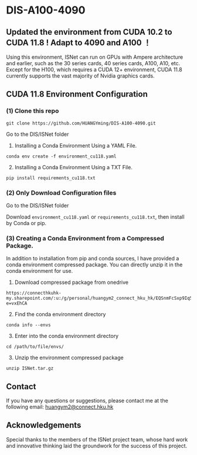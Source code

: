 # DIS-A100-4090

## Updated the environment from CUDA 10.2 to CUDA 11.8 ! Adapt to **4090** and **A100** ！

Using this environment, ISNet can run on GPUs with Ampere architecture and earlier, such as the 30 series cards, 40 series cards, A100, A10, etc. Except for the H100, which requires a CUDA 12+ environment, CUDA 11.8 currently supports the vast majority of Nvidia graphics cards.

## CUDA 11.8 Environment Configuration

### (1) Clone this repo

```
git clone https://github.com/HUANGYming/DIS-A100-4090.git
```

Go to the DIS/ISNet folder

1. Installing a Conda Environment Using a YAML File.

```
conda env create -f environment_cu118.yaml
```

2. Installing a Conda Environment Using a TXT File.

```
pip install requirements_cu118.txt
```


### (2) Only Download Configuration files

Go to the DIS/ISNet folder

Download ```environment_cu118.yaml``` or ```requirements_cu118.txt```, then install by Conda or pip.


### (3) Creating a Conda Environment from a Compressed Package.

In addition to installation from pip and conda sources, I have provided a conda environment compressed package. You can directly unzip it in the conda environment for use.

1. Download compressed package from onedrive

```
https://connecthkuhk-my.sharepoint.com/:u:/g/personal/huangym2_connect_hku_hk/EQSnmFcSxp9Iq5yOTs5z53UBVULNvaFH_N3uELSaZloObA?e=vxEhCA
```
2. Find the conda environment directory

```
conda info --envs
```

3. Enter into the conda environment directory

```
cd /path/to/file/envs/
```

3. Unzip the environment compressed package

```
unzip ISNet.tar.gz
```

## Contact

If you have any questions or suggestions, please contact me at the following email: huangym2@connect.hku.hk

## Acknowledgements

Special thanks to the members of the ISNet project team, whose hard work and innovative thinking laid the groundwork for the success of this project.
